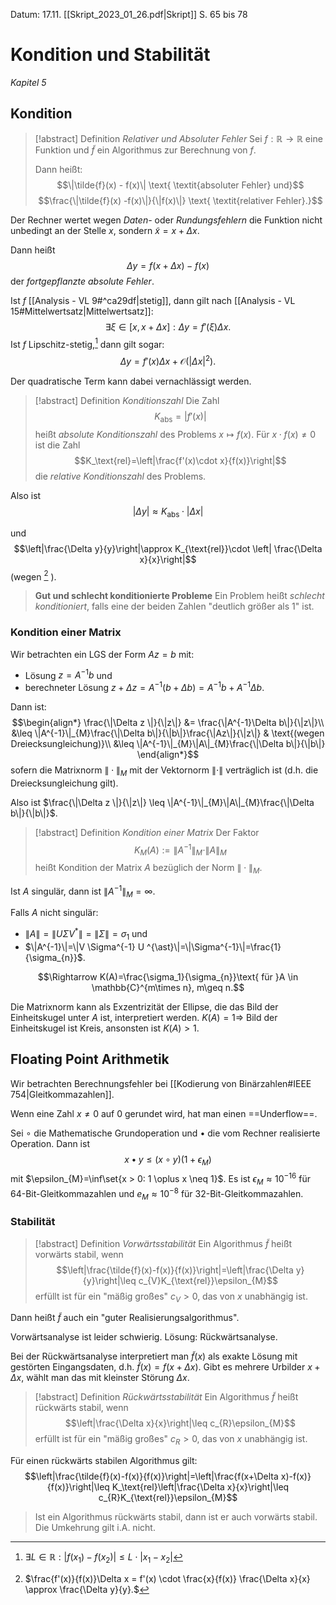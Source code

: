 Datum: 17.11.
[[Skript_2023_01_26.pdf|Skript]] S. 65 bis 78

# Kondition und Stabilität
*Kapitel 5*

## Kondition

> [!abstract] Definition *Relativer und Absoluter Fehler*
> Sei $f: \mathbb{R}\to \mathbb{R}$ eine Funktion und $\tilde{f}$ ein Algorithmus zur Berechnung von $f$.
> 
> Dann heißt:
> $$\|\tilde{f}(x) - f(x)\| \text{ \textit{absoluter Fehler} und}$$
> $$\frac{\|\tilde{f}(x) -f(x)\|}{\|f(x)\|} \text{ \textit{relativer Fehler}.}$$

Der Rechner wertet wegen *Daten-* oder *Rundungsfehlern* die Funktion nicht unbedingt an der Stelle $x$, sondern $\tilde{x}=x + \Delta x$.

Dann heißt $$\Delta y = f(x + \Delta x) - f(x)$$der *fortgepflanzte absolute Fehler*.

Ist $f$ [[Analysis - VL 9#^ca29df|stetig]], dann gilt nach [[Analysis - VL 15#Mittelwertsatz|Mittelwertsatz]]: $$\exists \xi \in [x, x + \Delta x]: \Delta y = f'(\xi)\Delta x.$$
Ist $f$ Lipschitz-stetig,[^1] dann gilt sogar: $$\Delta y = f'(x) \Delta x + \mathcal{O}(|\Delta x|^2).$$

[^1]: $\exists L \in \mathbb{R}: |f(x_{1})-f(x_{2})|\leq L \cdot |x_{1}-x_{2}|$

Der quadratische Term kann dabei vernachlässigt werden.

> [!abstract] Definition *Konditionszahl*
> Die Zahl $$K_\text{abs}=|f'(x)|$$heißt *absolute Konditionszahl* des Problems $x \mapsto f(x).$
> Für $x \cdot f(x) \neq 0$ ist die Zahl $$K_\text{rel}=\left|\frac{f'(x)\cdot x}{f(x)}\right|$$ die *relative Konditionszahl* des Problems.

Also ist $$|\Delta y|\approx K_\text{abs}\cdot |\Delta x|$$

und $$\left|\frac{\Delta y}{y}\right|\approx K_{\text{rel}}\cdot \left| \frac{\Delta x}{x}\right|$$
(wegen [^2] ).

[^2]: $\frac{f'(x)}{f(x)}\Delta x = f'(x) \cdot \frac{x}{f(x)} \frac{\Delta x}{x} \approx \frac{\Delta y}{y}.$


> **Gut und schlecht konditionierte Probleme**
> Ein Problem heißt *schlecht konditioniert*, falls eine der beiden Zahlen "deutlich größer als 1" ist.

### Kondition einer Matrix

Wir betrachten ein LGS der Form $Az=b$ mit:
- Lösung $z = A^{-1}b$ und
- berechneter Lösung $z + \Delta z=A^{-1}(b + \Delta b) = A^{-1}b + A^{-1}\Delta b$.

Dann ist: $$\begin{align*}
\frac{\|\Delta z \|}{\|z\|} &= \frac{\|A^{-1}\Delta b\|}{\|z\|}\\
	&\leq \|A^{-1}\|_{M}\frac{\|\Delta b\|}{\|b\|}\frac{\|Az\|}{\|z\|} & \text{(wegen Dreiecksungleichung)}\\
	&\leq \|A^{-1}\|_{M}\|A\|_{M}\frac{\|\Delta b\|}{\|b\|}
\end{align*}$$
sofern die Matrixnorm $\|\cdot\|_{M}$ mit der Vektornorm $\|\cdot\|$ verträglich ist (d.h. die Dreiecksungleichung gilt).

Also ist $\frac{\|\Delta z \|}{\|z\|} \leq \|A^{-1}\|_{M}\|A\|_{M}\frac{\|\Delta b\|}{\|b\|}$.

> [!abstract] Definition *Kondition einer Matrix*
> Der Faktor $$K_{M}(A):=\|A^{-1}\|_{M}\cdot\|A\|_{M}$$ heißt Kondition der Matrix $A$ bezüglich der Norm $\|\cdot\|_{M}$.


Ist $A$ singulär, dann ist $\|A^{-1}\|_{M}=\infty$.

Falls $A$ nicht singulär:
- $\|A\|=\|U \Sigma V ^{\ast}\|=\|\Sigma\|=\sigma_1$ und
- $\|A^{-1}\|=\|V \Sigma^{-1} U ^{\ast}\|=\|\Sigma^{-1}\|=\frac{1}{\sigma_{n}}$.

$$\Rightarrow K(A)=\frac{\sigma_1}{\sigma_{n}}\text{ für }A \in \mathbb{C}^{m\times n}, m\geq n.$$

Die Matrixnorm kann als Exzentrizität der Ellipse, die das Bild der Einheitskugel unter $A$ ist, interpretiert werden.
$K(A)=1 \Rightarrow$ Bild der Einheitskugel ist Kreis, ansonsten ist $K(A) > 1$.


## Floating Point Arithmetik

Wir betrachten Berechnungsfehler bei [[Kodierung von Binärzahlen#IEEE 754|Gleitkommazahlen]].

Wenn eine Zahl $x \neq 0$ auf $0$ gerundet wird, hat man einen ==Underflow==. 

Sei $\circ$ die Mathematische Grundoperation und $\bullet$ die vom Rechner realisierte Operation. Dann ist $$x \bullet y \leq (x \circ y)(1 + \epsilon_{M})$$mit $\epsilon_{M}=\inf\set{x > 0: 1 \oplus x \neq 1}$.
Es ist $\epsilon_{M}\approx 10^{-16}$ für 64-Bit-Gleitkommazahlen und $e_{M}\approx 10^{-8}$ für 32-Bit-Gleitkommazahlen.


### Stabilität

> [!abstract] Definition *Vorwärtsstabilität*
> Ein Algorithmus $\tilde{f}$ heißt vorwärts stabil, wenn $$\left|\frac{\tilde{f}(x)-f(x)}{f(x)}\right|=\left|\frac{\Delta y}{y}\right|\leq c_{V}K_{\text{rel}}\epsilon_{M}$$
> erfüllt ist für ein "mäßig großes" $c_{V}>0$, das von $x$ unabhängig ist.

Dann heißt $\tilde{f}$ auch ein "guter Realisierungsalgorithmus".

Vorwärtsanalyse ist leider schwierig. Lösung: Rückwärtsanalyse.

Bei der Rückwärtsanalyse interpretiert man $\tilde{f}(x)$ als exakte Lösung mit gestörten Eingangsdaten, d.h. $\tilde{f}(x)=f(x+ \Delta x)$.
Gibt es mehrere Urbilder $x + \Delta x$, wählt man das mit kleinster Störung $\Delta x$.

> [!abstract] Definition *Rückwärtsstabilität*
> Ein Algorithmus $\tilde{f}$ heißt rückwärts stabil, wenn $$\left|\frac{\Delta x}{x}\right|\leq c_{R}\epsilon_{M}$$ erfüllt ist für ein "mäßig großes" $c_{R}>0$, das von $x$ unabhängig ist.

Für einen rückwärts stabilen Algorithmus gilt: $$\left|\frac{\tilde{f}(x)-f(x)}{f(x)}\right|=\left|\frac{f(x+\Delta x)-f(x)}{f(x)}\right|\leq K_\text{rel}\left|\frac{\Delta x}{x}\right|\leq c_{R}K_{\text{rel}}\epsilon_{M}$$

> Ist ein Algorithmus rückwärts stabil, dann ist er auch vorwärts stabil.
> Die Umkehrung gilt i.A. nicht.

